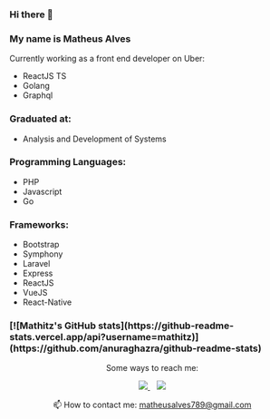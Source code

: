 ### Hi there 👋

<h3>My name is Matheus Alves</h3>

<p>Currently working as a front end developer on Uber:</p>
<ul>
  <li>ReactJS TS</li>
  <li>Golang</li>
  <li>Graphql</li>
</ul>

<h3> Graduated at: </h3>
<ul>
  <li>Analysis and Development of Systems</li>
</ul>

<h3> Programming Languages: </h3>
<ul>
  <li>PHP</li>
  <li>Javascript</li>
  <li>Go</li>
</ul>

<h3> Frameworks: </h3>
<ul>
  <li>Bootstrap</li>
  <li>Symphony</li>
  <li>Laravel</li>
  <li>Express</li>
  <li>ReactJS</li>
  <li>VueJS</li>
  <li>React-Native</li>
</ul>

<h3>
  [![Mathitz's GitHub stats](https://github-readme-stats.vercel.app/api?username=mathitz)](https://github.com/anuraghazra/github-readme-stats)
</h3>

<p align='center'>Some ways to reach me: </p>
    <p align='center'>
      <a href="https://www.linkedin.com/in/matheusalves-789">
        <img src="https://img.shields.io/badge/linkedin-%230077B5.svg?&style=for-the-badge&logo=linkedin&logoColor=white" />
      </a>&nbsp;&nbsp
      <a href="https://wa.me/5585981124677?text=Olá!%20Matheus">
        <img src="https://img.shields.io/badge/WHATSAPP-%2325D366.svg?&style=for-the-badge&logo=whatsapp&logoColor=white" />    
      </a>
    </p>
    
<p align='center'>
  📫 How to contact me: <a href='mailto:matheusalves789@gmail.com'>matheusalves789@gmail.com</a>
</p>

<!--
**MathiTz/MathiTz** is a ✨ _special_ ✨ repository because its `README.md` (this file) appears on your GitHub profile.

Here are some ideas to get you started:

- 🔭 I’m currently working on ...
- 🌱 I’m currently learning ...
- 👯 I’m looking to collaborate on ...
- 🤔 I’m looking for help with ...
- 💬 Ask me about ...
- 📫 How to reach me: ...
- 😄 Pronouns: ...
- ⚡ Fun fact: ...
-->
